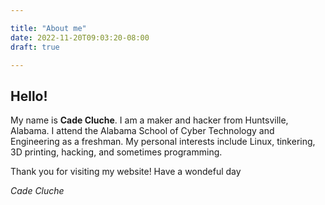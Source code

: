 ```yaml
---

title: "About me"
date: 2022-11-20T09:03:20-08:00
draft: true

---
```


## Hello!

My name is **Cade Cluche**. I am a maker and hacker from Huntsville, Alabama. I attend the Alabama School of Cyber Technology and Engineering as a freshman. My personal interests include Linux, tinkering, 3D printing, hacking, and sometimes programming.

Thank you for visiting my website! Have a wondeful day


*Cade Cluche*

